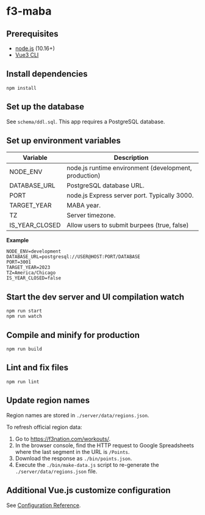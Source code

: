 # f3-maba

## Prerequisites

- [node.js](https://nodejs.org) (10.16+)
- [Vue3 CLI](https://cli.vuejs.org)

## Install dependencies

```
npm install
```

## Set up the database

See `schema/ddl.sql`. This app requires a PostgreSQL database.

## Set up environment variables

| Variable       | Description                                           |
|----------------|-------------------------------------------------------|
| NODE_ENV       | node.js runtime environment (development, production) |
| DATABASE_URL   | PostgreSQL database URL.                              |
| PORT           | node.js Express server port. Typically 3000.          |
| TARGET_YEAR    | MABA year.                                            |
| TZ             | Server timezone.                                      |
| IS_YEAR_CLOSED | Allow users to submit burpees (true, false)           |

**Example**

```
NODE_ENV=development
DATABASE_URL=postgresql://USER@HOST:PORT/DATABASE
PORT=3001
TARGET_YEAR=2023
TZ=America/Chicago
IS_YEAR_CLOSED=false
```

## Start the dev server and UI compilation watch

```
npm run start
npm run watch
```

## Compile and minify for production

```
npm run build
```

## Lint and fix files

```
npm run lint
```

## Update region names

Region names are stored in `./server/data/regions.json`.

To refresh official region data:

1. Go to https://f3nation.com/workouts/.
2. In the browser console, find the HTTP request to Google Spreadsheets where the last segment in the URL is `/Points`.
3. Download the response as `./bin/points.json`.
4. Execute the `./bin/make-data.js` script to re-generate the `./server/data/regions.json` file.

## Additional Vue.js customize configuration

See [Configuration Reference](https://cli.vuejs.org/config/).
